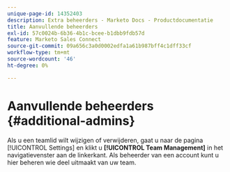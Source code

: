```yaml
---
unique-page-id: 14352403
description: Extra beheerders - Marketo Docs - Productdocumentatie
title: Aanvullende beheerders
exl-id: 57c0024b-6b36-4b1c-bcee-b1dbb9fdb57d
feature: Marketo Sales Connect
source-git-commit: 09a656c3a0d0002edfa1a61b987bff4c1dff33cf
workflow-type: tm+mt
source-wordcount: '46'
ht-degree: 0%

---
```


# Aanvullende beheerders {#additional-admins}

Als u een teamlid wilt wijzigen of verwijderen, gaat u naar de pagina [!UICONTROL Settings] en klikt u **[!UICONTROL Team Management]** in het navigatievenster aan de linkerkant.
Als beheerder van een account kunt u hier beheren wie deel uitmaakt van uw team.
